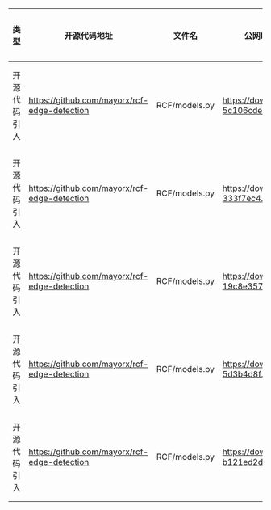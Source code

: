 | 类型     | 开源代码地址                                     | 文件名                    | 公网IP地址/公网URL地址/域名/邮箱地址 | 用途说明 |
|--------|--------------------------------------------|------------------------| ------------------------------------ |--|
| 开源代码引入 | https://github.com/mayorx/rcf-edge-detection  | RCF/models.py | https://download.pytorch.org/models/resnet18-5c106cde.pth | 下载预训练权重 |
| 开源代码引入 | https://github.com/mayorx/rcf-edge-detection  | RCF/models.py | https://download.pytorch.org/models/resnet34-333f7ec4.pth | 下载预训练权重 |
| 开源代码引入 | https://github.com/mayorx/rcf-edge-detection  | RCF/models.py | https://download.pytorch.org/models/resnet50-19c8e357.pth | 下载预训练权重 |
| 开源代码引入 | https://github.com/mayorx/rcf-edge-detection  | RCF/models.py | https://download.pytorch.org/models/resnet101-5d3b4d8f.pth | 下载预训练权重 |
| 开源代码引入 | https://github.com/mayorx/rcf-edge-detection  | RCF/models.py | https://download.pytorch.org/models/resnet152-b121ed2d.pth | 下载预训练权重 |